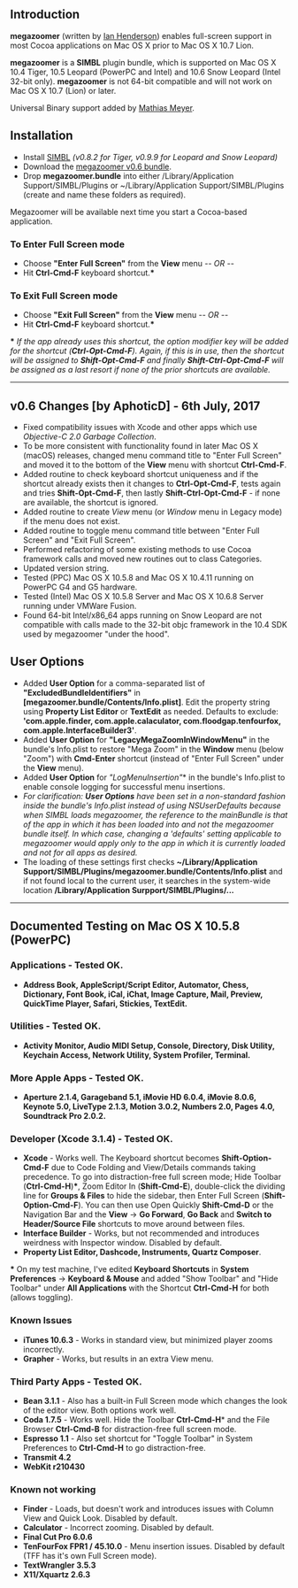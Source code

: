 ## Introduction ##

**megazoomer** (written by [Ian Henderson](http://ianhenderson.org/megazoomer.html)) enables full-screen support in most Cocoa applications on Mac OS X prior to Mac OS X 10.7 Lion.

**megazoomer** is a **SIMBL** plugin bundle, which is supported on Mac OS X 10.4 Tiger, 10.5 Leopard (PowerPC and Intel) and 10.6 Snow Leopard (Intel 32-bit only). **megazoomer** is not 64-bit compatible and will not work on Mac OS X 10.7 (Lion) or later.

Universal Binary support added by [Mathias Meyer](http://paperplanes.de).


## Installation ##

* Install [SIMBL](http://culater.net/software/SIMBL/SIMBL.php) _(v0.8.2 for Tiger, v0.9.9 for Leopard and Snow Leopard)_
* Download the [megazoomer v0.6 bundle]().
* Drop **megazoomer.bundle** into either /Library/Application Support/SIMBL/Plugins or ~/Library/Application Support/SIMBL/Plugins (create and name these folders as required).

Megazoomer will be available next time you start a Cocoa-based application.


### To Enter Full Screen mode ###

* Choose **"Enter Full Screen"** from the **View** menu _-- OR --_
* Hit **Ctrl-Cmd-F** keyboard shortcut.__*__


### To Exit Full Screen mode ###

* Choose **"Exit Full Screen"** from the **View** menu _-- OR --_
* Hit **Ctrl-Cmd-F** keyboard shortcut.__*__


__*__ _If the app already uses this shortcut, the option modifier key will be added for the shortcut (**Ctrl-Opt-Cmd-F**). Again, if this is in use, then the shortcut will be assigned to **Shift-Opt-Cmd-F** and finally **Shift-Ctrl-Opt-Cmd-F** will be assigned as a last resort if none of the prior shortcuts are available._

-------

## v0.6 Changes [by AphoticD] - 6th July, 2017 ##

* Fixed compatibility issues with Xcode and other apps which use _Objective-C 2.0 Garbage Collection_.
* To be more consistent with functionality found in later Mac OS X (macOS) releases, changed menu command title to "Enter Full Screen" and moved it to the bottom of the **View** menu with shortcut **Ctrl-Cmd-F**.
* Added routine to check keyboard shortcut uniqueness and if the shortcut already exists then it changes to **Ctrl-Opt-Cmd-F**, tests again and tries **Shift-Opt-Cmd-F**, then lastly **Shift-Ctrl-Opt-Cmd-F** - if none are available, the shortcut is ignored.
* Added routine to create _View_ menu (or _Window_ menu in Legacy mode) if the menu does not exist.
* Added routine to toggle menu command title between "Enter Full Screen" and "Exit Full Screen".
* Performed refactoring of some existing methods to use Cocoa framework calls and moved new routines out to class Categories.
* Updated version string.
* Tested (PPC) Mac OS X 10.5.8 and Mac OS X 10.4.11 running on PowerPC G4 and G5 hardware.
* Tested (Intel) Mac OS X 10.5.8 Server and Mac OS X 10.6.8 Server running under VMWare Fusion.
* Found 64-bit Intel/x86_64 apps running on Snow Leopard are not compatible with calls made to the 32-bit objc framework in the 10.4 SDK used by megazoomer "under the hood".


## User Options ##

* Added **User Option** for a comma-separated list of **"ExcludedBundleIdentifiers"** in **[megazoomer.bundle/Contents/Info.plist]**. Edit the property string using **Property List Editor** or **TextEdit** as needed. Defaults to exclude:
 **'com.apple.finder, com.apple.calaculator, com.floodgap.tenfourfox, com.apple.InterfaceBuilder3'**.
* Added **User Option** for **"LegacyMegaZoomInWindowMenu"** in the bundle's Info.plist to restore "Mega Zoom" in the **Window** menu (below "Zoom") with **Cmd-Enter** shortcut (instead of "Enter Full Screen" under the **View** menu).
* Added **User Option** for *"LogMenuInsertion"** in the bundle's Info.plist to enable console logging for successful menu insertions.
* _For clarification: **User Options** have been set in a non-standard fashion inside the bundle's Info.plist instead of using NSUserDefaults because when SIMBL loads megazoomer, the reference to the mainBundle is that of the app in which it has been loaded into and not the megazoomer bundle itself. In which case, changing a 'defaults' setting applicable to megazoomer would apply only to the app in which it is currently loaded and not for all apps as desired._
* The loading of these settings first checks **~/Library/Application Support/SIMBL/Plugins/megazoomer.bundle/Contents/Info.plist** and if not found local to the current user, it searches in the system-wide location **/Library/Application Surpport/SIMBL/Plugins/...**

-------

## Documented Testing on Mac OS X 10.5.8 (PowerPC) ##

### Applications - Tested OK. ###
* **Address Book, AppleScript/Script Editor, Automator, Chess, Dictionary, Font Book, iCal, iChat, Image Capture, Mail, Preview, QuickTime Player, Safari, Stickies, TextEdit.**

### Utilities - Tested OK. ###
* **Activity Monitor, Audio MIDI Setup, Console, Directory, Disk Utility, Keychain Access, Network Utility, System Profiler, Terminal.**

### More Apple Apps - Tested OK. ### 
* **Aperture 2.1.4, Garageband 5.1, iMovie HD 6.0.4, iMovie 8.0.6, Keynote 5.0, LiveType 2.1.3, Motion 3.0.2, Numbers 2.0, Pages 4.0, Soundtrack Pro 2.0.2.**

### Developer (Xcode 3.1.4) - Tested OK. ###
* **Xcode** - Works well. The Keyboard shortcut becomes **Shift-Option-Cmd-F** due to Code Folding and View/Details commands taking precedence. To go into distraction-free full screen mode; Hide Toolbar (**Ctrl-Cmd-H**)__*__, Zoom Editor In (**Shift-Cmd-E**), double-click the dividing line for **Groups & Files** to hide the sidebar, then Enter Full Screen (**Shift-Option-Cmd-F**). You can then use Open Quickly **Shift-Cmd-D** or the Navigation Bar and the **View** -> **Go Forward**, **Go Back** and **Switch to Header/Source File** shortcuts to move around between files.
* **Interface Builder** - Works, but not recommended and introduces weirdness with Inspector window. Disabled by default.
* **Property List Editor, Dashcode, Instruments, Quartz Composer**.

__*__ On my test machine, I've edited **Keyboard Shortcuts** in **System Preferences** -> **Keyboard & Mouse** and added "Show Toolbar" and "Hide Toolbar" under **All Applications** with the Shortcut **Ctrl-Cmd-H** for both (allows toggling).

### Known Issues ###
* **iTunes 10.6.3** - Works in standard view, but minimized player zooms incorrectly.
* **Grapher** - Works, but results in an extra View menu.

### Third Party Apps - Tested OK. ###
* **Bean 3.1.1** - Also has a built-in Full Screen mode which changes the look of the editor view. Both options work well.
* **Coda 1.7.5** - Works well. Hide the Toolbar **Ctrl-Cmd-H*** and the File Browser **Ctrl-Cmd-B** for distraction-free full screen mode.
* **Espresso 1.1** - Also set shortcut for "Toggle Toolbar" in System Preferences to **Ctrl-Cmd-H** to go distraction-free.
* **Transmit 4.2**
* **WebKit r210430**

### Known not working ##
* **Finder** - Loads, but doesn't work and introduces issues with Column View and Quick Look. Disabled by default.
* **Calculator** - Incorrect zooming. Disabled by default.
* **Final Cut Pro 6.0.6**
* **TenFourFox FPR1 / 45.10.0**  - Menu insertion issues. Disabled by default (TFF has it's own Full Screen mode).
* **TextWrangler 3.5.3**
* **X11/Xquartz 2.6.3**


